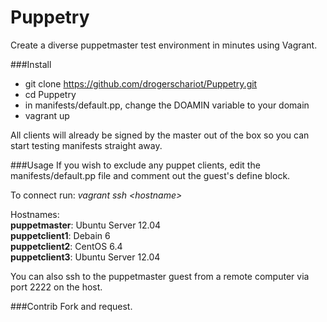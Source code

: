 Puppetry
=================

Create a diverse puppetmaster test environment in minutes using Vagrant.


###Install
- git clone https://github.com/drogerschariot/Puppetry.git
- cd Puppetry
- in manifests/default.pp, change the DOAMIN variable to your domain
- vagrant up

All clients will already be signed by the master out of the box so you can start testing manifests straight away.


###Usage
If you wish to exclude any puppet clients, edit the manifests/default.pp file and comment out the guest's define block.

To connect run: <i>vagrant ssh \<hostname\></i>

Hostnames:<br />
<b>puppetmaster</b>:   Ubuntu Server 12.04 <br />
<b>puppetclient1</b>:  Debain 6            <br />
<b>puppetclient2</b>:	CentOS 6.4          <br />
<b>puppetclient3</b>:	Ubuntu Server 12.04 <br />

You can also ssh to the puppetmaster guest from a remote computer via port 2222 on the host.

###Contrib
Fork and request.
